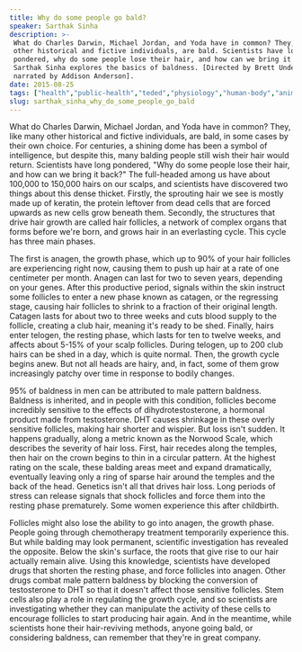 ```yaml
---
title: Why do some people go bald?
speaker: Sarthak Sinha
description: >-
 What do Charles Darwin, Michael Jordan, and Yoda have in common? They, like many
 other historical and fictive individuals, are bald. Scientists have long
 pondered, why do some people lose their hair, and how can we bring it back?
 Sarthak Sinha explores the basics of baldness. [Directed by Brett Underhill,
 narrated by Addison Anderson].
date: 2015-08-25
tags: ["health","public-health","teded","physiology","human-body","animation","evolution","biology","genetics"]
slug: sarthak_sinha_why_do_some_people_go_bald
---
```


What do Charles Darwin, Michael Jordan, and Yoda have in common? They, like many other
historical and fictive individuals, are bald, in some cases by their own choice. For
centuries, a shining dome has been a symbol of intelligence, but despite this, many
balding people still wish their hair would return. Scientists have long pondered, "Why do
some people lose their hair, and how can we bring it back?" The full-headed among us have
about 100,000 to 150,000 hairs on our scalps, and scientists have discovered two things
about this dense thicket. Firstly, the sprouting hair we see is mostly made up of keratin,
the protein leftover from dead cells that are forced upwards as new cells grow beneath
them. Secondly, the structures that drive hair growth are called hair follicles, a
network of complex organs that forms before we're born, and grows hair in an everlasting
cycle. This cycle has three main phases.

The first is anagen, the growth phase, which up to 90% of your hair follicles are
experiencing right now, causing them to push up hair at a rate of one centimeter per
month. Anagen can last for two to seven years, depending on your genes. After this
productive period, signals within the skin instruct some follicles to enter a new phase
known as catagen, or the regressing stage, causing hair follicles to shrink to a fraction
of their original length. Catagen lasts for about two to three weeks and cuts blood supply
to the follicle, creating a club hair, meaning it's ready to be shed. Finally, hairs enter
telogen, the resting phase, which lasts for ten to twelve weeks, and affects about 5-15%
of your scalp follicles. During telogen, up to 200 club hairs can be shed in a day, which
is quite normal. Then, the growth cycle begins anew. But not all heads are hairy, and, in
fact, some of them grow increasingly patchy over time in response to bodily
changes.

95% of baldness in men can be attributed to male pattern baldness. Baldness is inherited,
and in people with this condition, follicles become incredibly sensitive to the effects of
dihydrotestosterone, a hormonal product made from testosterone. DHT causes shrinkage in
these overly sensitive follicles, making hair shorter and wispier. But loss isn't sudden.
It happens gradually, along a metric known as the Norwood Scale, which describes the
severity of hair loss. First, hair recedes along the temples, then hair on the crown
begins to thin in a circular pattern. At the highest rating on the scale, these balding
areas meet and expand dramatically, eventually leaving only a ring of sparse hair around
the temples and the back of the head. Genetics isn't all that drives hair loss. Long
periods of stress can release signals that shock follicles and force them into the
resting phase prematurely. Some women experience this after childbirth.

Follicles might also lose the ability to go into anagen, the growth phase. People going
through chemotherapy treatment temporarily experience this. But while balding may look
permanent, scientific investigation has revealed the opposite. Below the skin's surface,
the roots that give rise to our hair actually remain alive. Using this knowledge,
scientists have developed drugs that shorten the resting phase, and force follicles into
anagen. Other drugs combat male pattern baldness by blocking the conversion of
testosterone to DHT so that it doesn't affect those sensitive follicles. Stem cells also
play a role in regulating the growth cycle, and so scientists are investigating whether
they can manipulate the activity of these cells to encourage follicles to start producing
hair again. And in the meantime, while scientists hone their hair-reviving methods,
anyone going bald, or considering baldness, can remember that they're in great
company.

<!--
ad_duration=0
event="TED-Ed"
external_start_time=0
intro_duration=0
is_subtitle_required="False"
is_talk_featured="False"
language="en"
language_swap="False"
native_language="en"
number_of_related_talks=6
number_of_speakers=1
number_of_subtitled_videos=0
number_of_tags=9
number_of_talk_download_languages=25
number_of_talk_more_resources=0
number_of_talk_recommendations=0
number_of_talks_take_actions=0
post_ad_duration=0
published_timestamp="2019-04-12 17:25:06"
recording_date="2015-08-25"
speaker_is_published=0
speaker_name="Sarthak Sinha"
talk_name="Why do some people go bald?"
talks_tags=["health","public-health","teded","physiology","human-body","animation","evolution","biology","genetics"]
url_photo_talk="https://s3.amazonaws.com/talkstar-photos/uploads/453b1600-fdac-41dc-b3d7-673de5bba63b/194_bald.jpg"
url_webpage="https://www.ted.com/talks/sarthak_sinha_why_do_some_people_go_bald"
video_type_name="TED-Ed Original"
-->